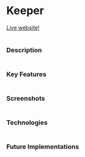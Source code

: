 # Keeper

[Live website!](https://keeper2503.herokuapp.com/#/)
<br></br>

### Description<br></br>
### Key Features<br></br>
### Screenshots<br></br>
### Technologies<br></br>
### Future Implementations<br></br>


